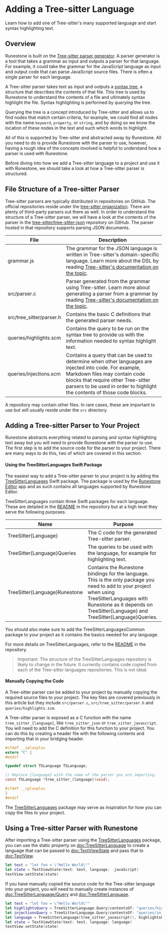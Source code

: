 # Adding a Tree-sitter Language

Learn how to add one of Tree-sitter's many supported language and start syntax highlighting text.

## Overview

Runestone is built on the [Tree-sitter parser generator](https://tree-sitter.github.io/tree-sitter/). A parser generator is a tool that takes a grammar as input and outputs a parser for that language. For example, it could take the grammar for the JavaScript language as input and output code that can parse JavaScript source files. There is often a single parser for each language.

A Tree-sitter parser takes text as input and outputs a [syntax tree](https://en.wikipedia.org/wiki/Abstract_syntax_tree), a structure that describes the contents of that file. This tree is used by Runestone to understand the contents of a file and ultimately syntax highlight the file. Syntax highlighting is performed by _querying_ the tree.

Querying the tree is a concept introduced by Tree-sitter and allows us to find nodes that match certain criteria, for example, we could find all nodes with the name `keyword`, `property`, or `string`, and by doing so we know the location of these nodes in the text and such which words to highlight.

All of this is supported by Tree-sitter and abstracted away by Runestone. All you need to do is provide Runestone with the parser to use, however, having a rough idea of the concepts involved is helpful to understand how a parser is used with Runestone.

Before diving into how we add a Tree-sitter language to a project and use it with Runestone, we should take a look at how a Tree-sitter parser is structured.

## File Structure of a Tree-sitter Parser

Tree-sitter parsers are typically distributed in repositories on GitHub. The official repositories reside under the [tree-sitter organization](https://github.com/tree-sitter). There are plenty of third-party parsers out there as well. In order to understand the structure of a Tree-sitter parser, we will have a look at the contents of the parser in the [tree-sitter/tree-sitter-json](https://github.com/tree-sitter/tree-sitter-json) repository on GitHub. The parser hosted in that repository supports parsing JSON documents.

|File|Description|
|-|-|
|grammar.js|The grammar for the JSON language is written in Tree-sitter's domain-specific language. Learn more about the DSL by reading [Tree-sitter's documentation on the topic](https://tree-sitter.github.io/tree-sitter/creating-parsers#the-grammar-dsl).|
|src/parser.c|Parser generated from the grammar using Tree-sitter. Learn more about generating a parser from a grammar by reading [Tree-sitter's documentation on the topic](https://tree-sitter.github.io/tree-sitter/creating-parsers#command-generate).|
|src/tree_sitter/parser.h|Contains the basic C definitions that the generated parser needs.|
|queries/highlights.scm|Contains the query to be run on the syntax tree to provide us with the information needed to syntax highlight text.|
|queries/injections.scm|Contains a query that can be used to determine when other languages are injected into code. For example, Markdown files may contain code blocks that require other Tree-sitter parsers to be used in order to highlight the contents of those code blocks.|

A repository may contain other files. In rare cases, these are important to use but will usually reside under the `src` directory.

## Adding a Tree-sitter Parser to Your Project

Runestone abstracts everything related to parsing and syntax highlighting text away but you will need to provide Runestone with the parser to use. The first step is to add the source code for the parser to your project. There are many ways to do this, two of which are covered in this section.

#### Using the TreeSitterLanguages Swift Package

The easiest way to add a Tree-sitter parser to your project is by adding the [TreeSitterLanguages](https://github.com/simonbs/treesitterlanguages) Swift package. The package is used by the [Runestone Editor](https://apps.apple.com/us/app/runestone-editor/id1548193893) app and as such contains all languages supported by Runestone Editor.

TreeSitterLanguages contain three Swift packages for each language. These are detailed in the [README](https://github.com/simonbs/TreeSitterLanguages/blob/main/README.md) in the repository but at a high level they serve the following purposes.

|Name|Purpose|
|-|-|
|TreeSitter{Language}|The  C code for the generated Tree-sitter parser.|
|TreeSitter{Language}Queries|The queries to be used with the language, for example for highlighting text.|
|TreeSitter{Language}Runestone|Contains the Runestone bindings for the language. This is the only package you need to add to your project when using TreeSitterLanguages with Runestone as it depends on TreeSitter{Language} and TreeSitter{Language}Queries.|

You should also make sure to add the TreeSitterLanguagesCommon package to your project as it contains the basics needed for any language.

For more details on TreeSitterLanguages, refer to the [README](https://github.com/simonbs/TreeSitterLanguages/blob/main/README.md) in the repository.

> Important: The structure of the TreeSitterLanguages repository is likely to change in the future. It currently contains code copied from each of the Tree-sitter languages repositories. This is not ideal.

#### Manually Copying the Code

A Tree-sitter parser can be added to your project by manually copying the required source files to your project. The key files are covered previously in this article but they include `src/parser.c`, `src/tree_sitter/parser.h` and `queries/highlights.scm`.

A Tree-sitter parser is exposed as a C function with the name `tree_sitter_{language}`, like `tree_sitter_json` or `tree_sitter_javascript`. You will need to add the C definition for this function to your project. You can do this by creating a header file with the following contents and importing that in your bridging header.

```c
#ifdef __cplusplus
extern "C" {
#endif

typedef struct TSLanguage TSLanguage;

// Replace {language} with the name of the parser you are importing.
const TSLanguage *tree_sitter_{language}(void);

#ifdef __cplusplus
}
#endif
```

The [TreeSitterLanguages](https://github.com/simonbs/TreeSitterLanguages) package may serve as inspiration for how you can copy the files to your project.

## Using a Tree-sitter Parser with Runestone

After importing a Tree-sitter parser using the [TreeSitterLanguages](https://github.com/simonbs/TreeSitterLanguages) package, you can use the static property on <doc:TreeSitterLanguage> to create a language that can be passed to <doc:TextViewState> and pass that to <doc:TextView>.

```swift
let text = "let foo = \"Hello World\""
let state = TextViewState(text: text, language: .javaScript)
textView.setState(state)
```

If you have manually copied the source code for the Tree-sitter language into your project, you will need to manually create instances of <doc:TreeSitterLanguage/Query> and <doc:TreeSitterLanguage>.

```swift
let text = "let foo = \"Hello World\""
let highlightsQuery = TreeSitterLanguage.Query(contentsOf: "queries/highlights.scm")
let injectionsQuery = TreeSitterLanguage.Query(contentsOf: "queries/injections.scm")
let language = TreeSitterLanguage(tree_sitter_javascript(), highlightsQuery: highlightsQuery, injectionsQuery: injectionsQuery)
let state = TextViewState(text: text, language: language)
textView.setState(state)
```
